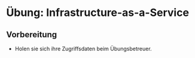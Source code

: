# Übung: Infrastructure-as-a-Service

## Vorbereitung

* Holen sie sich ihre Zugriffsdaten beim Übungsbetreuer.
